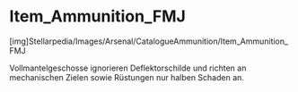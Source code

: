 # Item_Ammunition_FMJ

[img]Stellarpedia/Images/Arsenal/CatalogueAmmunition/Item_Ammunition_FMJ

Vollmantelgeschosse ignorieren Deflektorschilde und richten an mechanischen Zielen sowie Rüstungen nur halben Schaden an.
